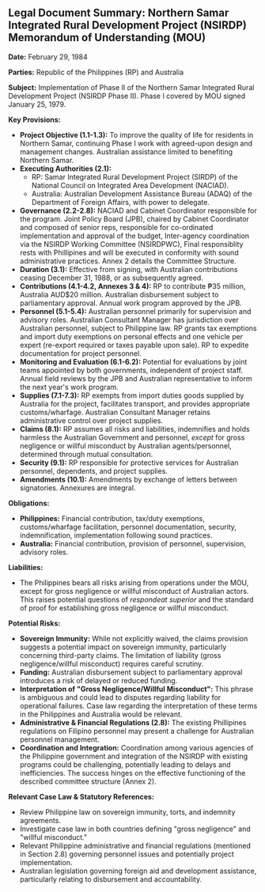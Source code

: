 ## Legal Document Summary: Northern Samar Integrated Rural Development Project (NSIRDP) Memorandum of Understanding (MOU)

**Date:** February 29, 1984

**Parties:** Republic of the Philippines (RP) and Australia

**Subject:** Implementation of Phase II of the Northern Samar Integrated Rural Development Project (NSIRDP Phase II). Phase I covered by MOU signed January 25, 1979.

**Key Provisions:**

*   **Project Objective (1.1-1.3):** To improve the quality of life for residents in Northern Samar, continuing Phase I work with agreed-upon design and management changes. Australian assistance limited to benefiting Northern Samar.
*   **Executing Authorities (2.1):**
    *   RP: Samar Integrated Rural Development Project (SIRDP) of the National Council on Integrated Area Development (NACIAD).
    *   Australia: Australian Development Assistance Bureau (ADAQ) of the Department of Foreign Affairs, with power to delegate.
*   **Governance (2.2-2.8):** NACIAD and Cabinet Coordinator responsible for the program. Joint Policy Board (JPB), chaired by Cabinet Coordinator and composed of senior reps, responsible for co-ordinated implementation and approval of the budget, Inter-agency coordination via the NSIRDP Working Committee (NSIRDPWC), Final responsiblity rests with Phillipines and will be executed in conformity with sound administrative practices. Annex 2 details the Committee Structure.
*   **Duration (3.1):** Effective from signing, with Australian contributions ceasing December 31, 1988, or as subsequently agreed.
*   **Contributions (4.1-4.2, Annexes 3 & 4):** RP to contribute ₱35 million, Australia AUD$20 million. Australian disbursement subject to parliamentary approval. Annual work program approved by the JPB.
*   **Personnel (5.1-5.4):** Australian personnel primarily for supervision and advisory roles. Australian Consultant Manager has jurisdiction over Australian personnel, subject to Philippine law. RP grants tax exemptions and import duty exemptions on personal effects and one vehicle per expert (re-export required or taxes payable upon sale). RP to expedite documentation for project personnel.
*   **Monitoring and Evaluation (6.1-6.2):** Potential for evaluations by joint teams appointed by both governments, independent of project staff. Annual field reviews by the JPB and Australian representative to inform the next year's work program.
*   **Supplies (7.1-7.3):** RP exempts from import duties goods supplied by Australia for the project, facilitates transport, and provides appropriate customs/wharfage. Australian Consultant Manager retains administrative control over project supplies.
*   **Claims (8.1):** RP assumes all risks and liabilities, indemnifies and holds harmless the Australian Government and personnel, *except* for gross negligence or willful misconduct by Australian agents/personnel, determined through mutual consultation.
*   **Security (9.1):** RP responsible for protective services for Australian personnel, dependents, and project supplies.
*   **Amendments (10.1):** Amendments by exchange of letters between signatories. Annexures are integral.

**Obligations:**

*   **Philippines:** Financial contribution, tax/duty exemptions, customs/wharfage facilitation, personnel documentation, security, indemnification, implementation following sound practices.
*   **Australia:** Financial contribution, provision of personnel, supervision, advisory roles.

**Liabilities:**

*   The Philippines bears all risks arising from operations under the MOU, except for gross negligence or willful misconduct of Australian actors. This raises potential questions of *respondeat superior* and the standard of proof for establishing gross negligence or willful misconduct.

**Potential Risks:**

*   **Sovereign Immunity:** While not explicitly waived, the claims provision suggests a potential impact on sovereign immunity, particularly concerning third-party claims. The limitation of liability (gross negligence/willful misconduct) requires careful scrutiny.
*   **Funding:** Australian disbursement subject to parliamentary approval introduces a risk of delayed or reduced funding.
*   **Interpretation of "Gross Negligence/Willful Misconduct":** This phrase is ambiguous and could lead to disputes regarding liability for operational failures. Case law regarding the interpretation of these terms in the Philippines and Australia would be relevant.
*   **Administrative & Financial Regulations (2.8):** The existing Phillipines regulations on Filipino personnel may present a challenge for Australian personnel management.
*   **Coordination and Integration:** Coordination among various agencies of the Philippine government and integration of the NSIRDP with existing programs could be challenging, potentially leading to delays and inefficiencies. The success hinges on the effective functioning of the described committee structure (Annex 2).

**Relevant Case Law & Statutory References:**

*   Review Philippine law on sovereign immunity, torts, and indemnity agreements.
*   Investigate case law in both countries defining "gross negligence" and "willful misconduct."
*   Relevant Philippine administrative and financial regulations (mentioned in Section 2.8) governing personnel issues and potentially project implementation.
*   Australian legislation governing foreign aid and development assistance, particularly relating to disbursement and accountability.
